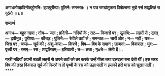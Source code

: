 **अगाधतोयह्रदिनीतटोॢमभि-** **द्र्रवत्पुरीष्या: पुलिनै: समन्तत: ।** **न यत्र चण्डांशुकरा विषोल्बणा** **भुवो रसं शाद्वलितं च गृöते ॥ ६॥** 

**शब्दार्थ** 

**अगाध—** **बहुत गहरा** **; तोय—** **जल** **; ह्रदिनी—** **नदियों के** **; तट—** **किनारों पर** **; ऊॢमभि:—** **लहरों से** **; द्रवत्—** **द्रवीभूत** **; पुरीष्या:—** **कीचड़** **; पुलिनै:—** **रेतीले तटों से** **; समन्तत:—** **चारों ओर** **; न—** **नहीं** **; यत्र—** **जिस पर** **; चण्ड—** **सूर्य की** **; अंशु-करा:—** **किरणें** **;** **विष—** **विष के समान** **; उल्बणा:—** **विकराल** **; भुव:—** **पृथ्वी पर** **; रसम्—** **रस** **; शाद्वलितम्—** **हरियाली** **; च—** **तथा** **; गृöते—** **लेती** **हैं।** **.** 

**गहरी नदियाँ अपनी उठती लहरों से अपने तटों को तर करके उन्हें गीला तथा दलदला बना** **देती थीं। इस तरह विष की तरह विकराल सूर्य की किरणें न तो पृथ्वी के रस को उड़ा पातीं न** **इसकी हरी घास को सुखा पातीं।** **** 